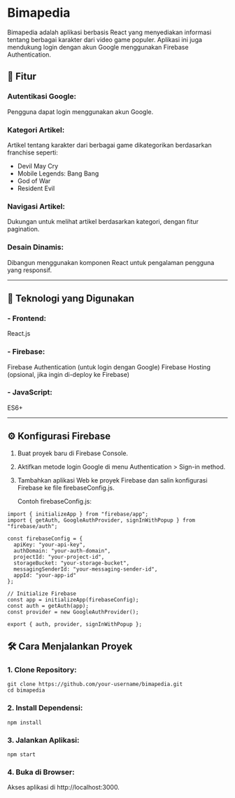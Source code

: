 # Bimapedia

Bimapedia adalah aplikasi berbasis React yang menyediakan informasi tentang berbagai karakter dari video game populer. Aplikasi ini juga mendukung login dengan akun Google menggunakan Firebase Authentication.

## 🎯 Fitur

### Autentikasi Google:

Pengguna dapat login menggunakan akun Google.

### Kategori Artikel:

Artikel tentang karakter dari berbagai game dikategorikan berdasarkan franchise seperti:

- Devil May Cry
- Mobile Legends: Bang Bang
- God of War
- Resident Evil

### Navigasi Artikel:

Dukungan untuk melihat artikel berdasarkan kategori, dengan fitur pagination.

### Desain Dinamis: 

Dibangun menggunakan komponen React untuk pengalaman pengguna yang responsif.

---

## 🚀 Teknologi yang Digunakan

### - Frontend:

  React.js
  
### - Firebase:

  Firebase Authentication (untuk login dengan Google)
  Firebase Hosting (opsional, jika ingin di-deploy ke Firebase)
  
### - JavaScript:

  ES6+

---

## ⚙️ Konfigurasi Firebase

1. Buat proyek baru di Firebase Console.

2. Aktifkan metode login Google di menu Authentication > Sign-in method.

3. Tambahkan aplikasi Web ke proyek Firebase dan salin konfigurasi Firebase ke file firebaseConfig.js.

   Contoh firebaseConfig.js:

```
import { initializeApp } from "firebase/app";
import { getAuth, GoogleAuthProvider, signInWithPopup } from "firebase/auth";

const firebaseConfig = {
  apiKey: "your-api-key",
  authDomain: "your-auth-domain",
  projectId: "your-project-id",
  storageBucket: "your-storage-bucket",
  messagingSenderId: "your-messaging-sender-id",
  appId: "your-app-id"
};

// Initialize Firebase
const app = initializeApp(firebaseConfig);
const auth = getAuth(app);
const provider = new GoogleAuthProvider();

export { auth, provider, signInWithPopup };
```

## 🛠️ Cara Menjalankan Proyek

### 1. Clone Repository:
```
git clone https://github.com/your-username/bimapedia.git
cd bimapedia
```
### 2. Install Dependensi:
```
npm install
```
### 3. Jalankan Aplikasi:
```
npm start
```
### 4. Buka di Browser:

Akses aplikasi di http://localhost:3000.
